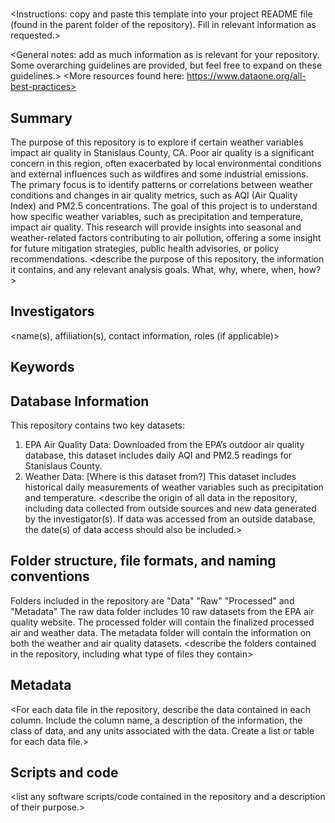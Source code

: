 # <Repository Title>
<Instructions: copy and paste this template into your project README file (found in the parent folder of the repository). Fill in relevant information as requested.>

<General notes: add as much information as is relevant for your repository. Some overarching guidelines are provided, but feel free to expand on these guidelines.>
<More resources found here: https://www.dataone.org/all-best-practices>
<Delete the text inside the brackets when formatting your file.>

## Summary
The purpose of this repository is to explore if certain weather variables impact air quality in Stanislaus County, CA. Poor air quality is a significant concern in this region, often exacerbated by local environmental 
conditions and external influences such as wildfires and some industrial emissions. The primary focus is to identify patterns or correlations between weather conditions and changes in air quality metrics, such as AQI 
(Air Quality Index) and PM2.5 concentrations. The goal of this project is to understand how specific weather variables, such as precipitation and temperature, impact air quality. This research will provide insights into 
seasonal and weather-related factors contributing to air pollution, offering a some insight for future mitigation strategies, public health advisories, or policy recommendations.
<describe the purpose of this repository, the information it contains, and any relevant analysis goals. What, why, where, when, how?>

## Investigators

<name(s), affiliation(s), contact information, roles (if applicable)>

## Keywords

<add relevant keywords here>

## Database Information
This repository contains two key datasets:
1. EPA Air Quality Data: Downloaded from the EPA’s outdoor air quality database, this dataset includes daily AQI and PM2.5 readings for Stanislaus County.
2. Weather Data: [Where is this dataset from?] This dataset includes historical daily measurements of weather variables such as precipitation and temperature.
<describe the origin of all data in the repository, including data collected from outside sources and new data generated by the investigator(s). If data was accessed from an outside database, the date(s) of data access should also be included.>


## Folder structure, file formats, and naming conventions 
Folders included in the repository are "Data" "Raw" "Processed" and "Metadata" The raw data folder includes 10 raw datasets from the EPA air quality website. The processed folder will contain the finalized 
processed air and weather data. The metadata folder will contain the information on both the weather and air quality datasets. 
<describe the folders contained in the repository, including what type of files they contain>

<describe the formats of files for the various purposes contained in the repository>

<describe your file naming conventions>

## Metadata

<For each data file in the repository, describe the data contained in each column. Include the column name, a description of the information, the class of data, and any units associated with the data. Create a list or table for each data file.> 

## Scripts and code

<list any software scripts/code contained in the repository and a description of their purpose.>

